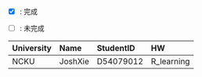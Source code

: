 
- [x] : 完成
- [ ] : 未完成


University  |  Name    | StudentID  |   HW 
:---------- |:-------- |:---------- |:------
 NCKU       | JoshXie  | D54079012  | R_learning

